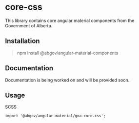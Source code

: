 # core-css

This library contains core angular material components from the Government of Alberta.

## Installation

> npm install @abgov/angular-material-components

## Documentation

Documentation is being worked on and will be provided soon.

## Usage

SCSS

```
import '@abgov/angular-material/goa-core.css';
```

